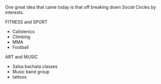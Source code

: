 One great idea that came today is that off breaking down Social Circles by interests.

FITNESS and SPORT
- Calistenics
- Climbing
- MMA
- Football

ART and MUSIC
- Salsa bachata classes
- Music band group
- tattoos
